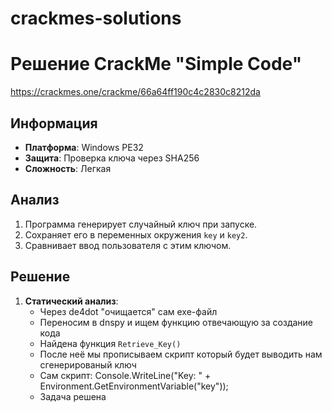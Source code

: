 # crackmes-solutions

# Решение CrackMe "Simple Code"
https://crackmes.one/crackme/66a64ff190c4c2830c8212da 

## Информация
- **Платформа**: Windows PE32
- **Защита**: Проверка ключа через SHA256
- **Сложность**: Легкая

## Анализ
1. Программа генерирует случайный ключ при запуске.
2. Сохраняет его в переменных окружения `key` и `key2`.
3. Сравнивает ввод пользователя с этим ключом.

## Решение
1. **Статический анализ**:
   - Через de4dot "очищается" сам exe-файл
   - Переносим в dnspy и ищем функцию отвечающую за создание кода
   - Найдена функция `Retrieve_Key()`
   - После неё мы прописываем скрипт который будет выводить нам сгенерированый ключ
   - Сам скрипт: Console.WriteLine("Key: " + Environment.GetEnvironmentVariable("key"));
   - Задача решена
       
   
